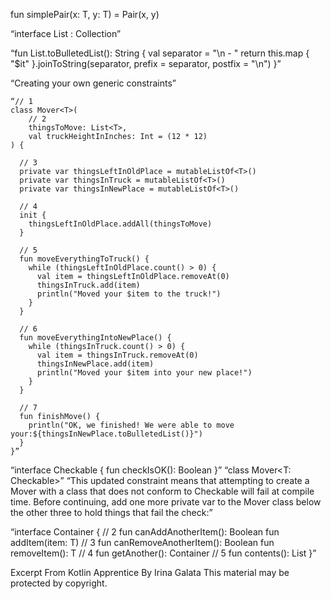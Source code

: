 
fun <T> simplePair(x: T, y: T) = Pair(x, y)

“interface List<out E> : Collection<E>”


“fun List<String>.toBulletedList(): String {
  val separator = "\n - "
  return this.map { "$it" }.joinToString(separator, prefix = separator, postfix = "\n")
}”


“Creating your own generic constraints”

```
“// 1
class Mover<T>(
    // 2
    thingsToMove: List<T>,
    val truckHeightInInches: Int = (12 * 12)
) {

  // 3
  private var thingsLeftInOldPlace = mutableListOf<T>()
  private var thingsInTruck = mutableListOf<T>()
  private var thingsInNewPlace = mutableListOf<T>()

  // 4
  init {
    thingsLeftInOldPlace.addAll(thingsToMove)
  }

  // 5
  fun moveEverythingToTruck() {
    while (thingsLeftInOldPlace.count() > 0) {
      val item = thingsLeftInOldPlace.removeAt(0)
      thingsInTruck.add(item)
      println("Moved your $item to the truck!")
    }
  }

  // 6
  fun moveEverythingIntoNewPlace() {
    while (thingsInTruck.count() > 0) {
      val item = thingsInTruck.removeAt(0)
      thingsInNewPlace.add(item)
      println("Moved your $item into your new place!")
    }
  }

  // 7
  fun finishMove() {
    println("OK, we finished! We were able to move your:${thingsInNewPlace.toBulletedList()}")
  }
}”
```


“interface Checkable {
  fun checkIsOK(): Boolean
}”
“class Mover<T: Checkable>”
“This updated constraint means that attempting to create a Mover with a class that does not conform to Checkable will fail at compile time. Before continuing, add one more private var to the Mover class below the other three to hold things that fail the check:”


“interface Container<T> {
  // 2
  fun canAddAnotherItem(): Boolean
  fun addItem(item: T)
  // 3
  fun canRemoveAnotherItem(): Boolean
  fun removeItem(): T
  // 4
  fun getAnother(): Container<T>
  // 5
  fun contents(): List<T>
}”

Excerpt From
Kotlin Apprentice
By Irina Galata
This material may be protected by copyright.